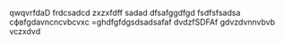 qwqvrfdaD
frdcsadcd
zxzxfdff
sadad
dfsafggdfgd
fsdfsfsadsa
сфвfgdavncncvbcvxc
=ghdfgfdgsdsadsafaf
dvdzfSDFAf
gdvzdvnnvbvb vczxdvd
